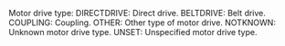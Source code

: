 ﻿Motor drive type:
DIRECTDRIVE: Direct drive. 
BELTDRIVE: Belt drive. 
COUPLING: Coupling. 
OTHER: Other type of motor drive. 
NOTKNOWN: Unknown motor drive type.
UNSET: Unspecified motor drive type.
